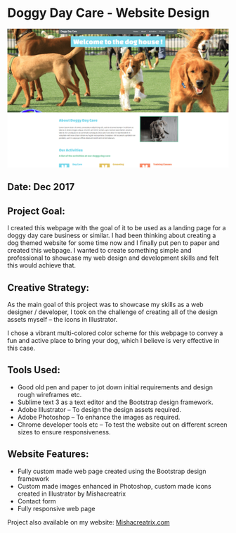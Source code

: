 # Doggy Day Care - Website Design

![Preview - Moon Website][logo]

[logo]: https://github.com/mishacreatrix/Doggy-Day-Care/blob/master/DoggyDayCarePreview.png "Preview - Doggy Day Care Website"


## Date: Dec 2017

## Project Goal:

I created this webpage with the goal of it to be used as a landing page for a doggy day care business or similar. I had been thinking about creating a dog themed website for some time now and I finally put pen to paper and created this webpage. I wanted to create something simple and professional to showcase my web design and development skills and felt this would achieve that.

## Creative Strategy:

As the main goal of this project was to showcase my skills as a web designer / developer, I took on the challenge of creating all of the design assets myself – the icons in Illustrator.

I chose a vibrant multi-colored color scheme for this webpage to convey a fun and active place to bring your dog, which I believe is very effective in this case.

## Tools Used:

* Good old pen and paper to jot down initial requirements and design rough wireframes etc.
* Sublime text 3 as a text editor and the Bootstrap design framework.
* Adobe Illustrator – To design the design assets required.
* Adobe Photoshop – To enhance the images as required.
* Chrome developer tools etc – To test the website out on different screen sizes to ensure responsiveness.

## Website Features:

* Fully custom made web page created using the Bootstrap design framework
* Custom made images enhanced in Photoshop, custom made icons created in Illustrator by Mishacreatrix
* Contact form
* Fully responsive web page

Project also available on my website: [Mishacreatrix.com](http://mishacreatrix.com/portfolios/doggy-day-care/)
